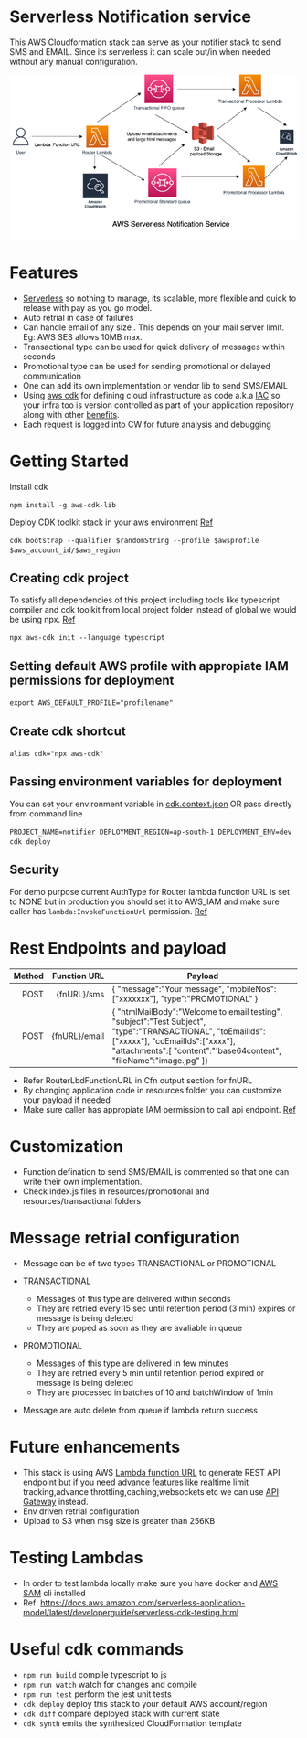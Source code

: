 # Serverless Notification service

This AWS Cloudformation stack can serve as your notifier stack to send SMS and EMAIL. Since its serverless it can scale out/in when needed without any manual configuration.

![AWS Serverless Notification service architecure diagram](sls-notifer.png)

# Features

- [Serverless](https://aws.amazon.com/serverless/) so nothing to manage, its scalable, more flexible and quick to release with pay as you go model.
- Auto retrial in case of failures
- Can handle email of any size . This depends on your mail server limit. Eg: AWS SES allows 10MB max.
- Transactional type can be used for quick delivery of messages within seconds
- Promotional type can be used for sending promotional or delayed communication
- One can add its own implementation or vendor lib to send SMS/EMAIL
- Using [aws cdk](https://docs.aws.amazon.com/cdk/v2/guide/home.html) for defining cloud infrastructure as code a.k.a [IAC](https://docs.aws.amazon.com/whitepapers/latest/introduction-devops-aws/infrastructure-as-code.html) so your infra too is version controlled as part of your application repository along with other [benefits](https://techcommunity.microsoft.com/t5/fasttrack-for-azure/the-benefits-of-infrastructure-as-code/ba-p/2069350).
- Each request is logged into CW for future analysis and debugging

# Getting Started

Install cdk

`npm install -g aws-cdk-lib`

Deploy CDK toolkit stack in your aws environment [Ref](https://docs.aws.amazon.com/cdk/v2/guide/bootstrapping.html)

`cdk bootstrap --qualifier $randomString --profile $awsprofile $aws_account_id/$aws_region`

## Creating cdk project

To satisfy all dependencies of this project including tools like typescript compiler and cdk toolkit from local project folder instead of global we would be using npx. [Ref](https://docs.aws.amazon.com/cdk/v2/guide/work-with-cdk-typescript.html)

`npx aws-cdk init --language typescript`

## Setting default AWS profile with appropiate IAM permissions for deployment

`export AWS_DEFAULT_PROFILE="profilename"`

## Create cdk shortcut

`alias cdk="npx aws-cdk"`

## Passing environment variables for deployment

You can set your environment variable in [cdk.context.json](https://docs.aws.amazon.com/cdk/v2/guide/context.html#context_construct) OR pass directly from command line

`PROJECT_NAME=notifier DEPLOYMENT_REGION=ap-south-1 DEPLOYMENT_ENV=dev cdk deploy`

## Security

For demo purpose current AuthType for Router lambda function URL is set to NONE but in production you should set it to AWS_IAM and make sure caller has `lambda:InvokeFunctionUrl` permission. [Ref](https://docs.aws.amazon.com/lambda/latest/dg/urls-auth.html)

# Rest Endpoints and payload

| Method |  Function URL | Payload                                                                                                                                                                                                             |
| -----: | ------------: | ------------------------------------------------------------------------------------------------------------------------------------------------------------------------------------------------------------------- |
|   POST |   {fnURL}/sms | { "message":"Your message", "mobileNos":["xxxxxxx"], "type":"PROMOTIONAL" }                                                                                                                                         |
|   POST | {fnURL}/email | { "htmlMailBody":"Welcome to email testing", "subject":"Test Subject", "type":"TRANSACTIONAL", "toEmailIds":["xxxxx"], "ccEmailIds":["xxxx"], "attachments":[ "content":"'base64content", "fileName":"image.jpg" ]} |

- Refer RouterLbdFunctionURL in Cfn output section for fnURL
- By changing application code in resources folder you can customize your payload if needed
- Make sure caller has appropiate IAM permission to call api endpoint. [Ref](https://docs.aws.amazon.com/lambda/latest/dg/urls-auth.html)

# Customization

- Function defination to send SMS/EMAIL is commented so that one can write their own implementation.
- Check index.js files in resources/promotional and resources/transactional folders

# Message retrial configuration

- Message can be of two types TRANSACTIONAL or PROMOTIONAL
- TRANSACTIONAL

  - Messages of this type are delivered within seconds
  - They are retried every 15 sec until retention period (3 min) expires or message is being deleted
  - They are poped as soon as they are avaliable in queue

- PROMOTIONAL

  - Messages of this type are delivered in few minutes
  - They are retried every 5 min until retention period expired or message is being deleted
  - They are processed in batches of 10 and batchWindow of 1min

- Message are auto delete from queue if lambda return success

# Future enhancements

- This stack is using AWS [Lambda function URL](https://docs.aws.amazon.com/lambda/latest/dg/lambda-urls.html) to generate REST API endpoint but if you need advance features like realtime limit tracking,advance throttling,caching,websockets etc we can use [API Gateway](https://docs.aws.amazon.com/lambda/latest/dg/services-apigateway.html) instead.
- Env driven retrial configuration
- Upload to S3 when msg size is greater than 256KB

# Testing Lambdas

- In order to test lambda locally make sure you have docker and [AWS SAM](https://docs.aws.amazon.com/serverless-application-model/latest/developerguide/serverless-sam-cli-install.html) cli installed
- Ref: https://docs.aws.amazon.com/serverless-application-model/latest/developerguide/serverless-cdk-testing.html

# Useful cdk commands

- `npm run build` compile typescript to js
- `npm run watch` watch for changes and compile
- `npm run test` perform the jest unit tests
- `cdk deploy` deploy this stack to your default AWS account/region
- `cdk diff` compare deployed stack with current state
- `cdk synth` emits the synthesized CloudFormation template
